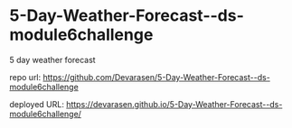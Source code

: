 # 5-Day-Weather-Forecast--ds-module6challenge

5 day weather forecast

repo url: https://github.com/Devarasen/5-Day-Weather-Forecast--ds-module6challenge

deployed URL: https://devarasen.github.io/5-Day-Weather-Forecast--ds-module6challenge/
